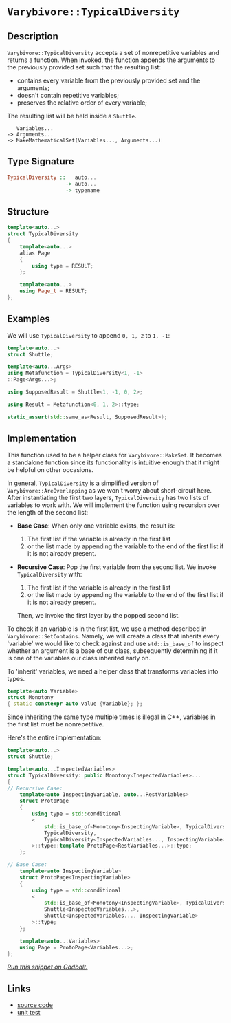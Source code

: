 <!-- Copyright 2024 Feng Mofan
SPDX-License-Identifier: Apache-2.0 -->

# `Varybivore::TypicalDiversity`

## Description

`Varybivore::TypicalDiversity` accepts a set of nonrepetitive variables and returns a function.
When invoked, the function appends the arguments to the previously provided set such that the resulting list:

- contains every variable from the previously provided set and the arguments;
- doesn't contain repetitive variables;
- preserves the relative order of every variable;

The resulting list will be held inside a `Shuttle`.

<pre><code>   Variables...
-> Arguments...
-> MakeMathematicalSet(Variables..., Arguments...)</code></pre>

## Type Signature

```Haskell
TypicalDiversity ::   auto...
                   -> auto...
                   -> typename
```

## Structure

```C++
template<auto...>
struct TypicalDiversity
{
    template<auto...>
    alias Page
    {
        using type = RESULT;
    };

    template<auto...>
    using Page_t = RESULT;
};
```

## Examples

We will use `TypicalDiversity` to append `0, 1, 2` to `1, -1`:

```C++
template<auto...>
struct Shuttle;

template<auto...Args>
using Metafunction = TypicalDiversity<1, -1>
::Page<Args...>;

using SupposedResult = Shuttle<1, -1, 0, 2>;

using Result = Metafunction<0, 1, 2>::type;

static_assert(std::same_as<Result, SupposedResult>);
```

## Implementation

This function used to be a helper class for `Varybivore::MakeSet`.
It becomes a standalone function since its functionality is intuitive enough that it might be helpful on other occasions.

In general, `TypicalDiversity` is a simplified version of `Varybivore::AreOverlapping` as we won't worry about short-circuit here.
After instantiating the first two layers, `TypicalDiversity` has two lists of variables to work with.
We will implement the function using recursion over the length of the second list:

- **Base Case**: When only one variable exists, the result is:

  1. The first list if the variable is already in the first list
  2. or the list made by appending the variable to the end of the first list if it is not already present.

- **Recursive Case**: Pop the first variable from the second list. We invoke `TypicalDiversity` with:

  1. The first list if the variable is already in the first list
  2. or the list made by appending the variable to the end of the first list if it is not already present.
  
  Then, we invoke the first layer by the popped second list.

To check if an variable is in the first list, we use a method described in `Varybivore::SetContains`.
Namely, we will create a class that inherits every 'variable' we would like to check against and use `std::is_base_of` to inspect whether an argument is a base of our class, subsequently determining if it is one of the variables our class inherited early on.

To 'inherit' variables, we need a helper class that transforms variables into types.

```C++
template<auto Variable>
struct Monotony
{ static constexpr auto value {Variable}; };
```

Since inheriting the same type multiple times is illegal in C++, variables in the first list must be nonrepetitive.

Here's the entire implementation:

```C++
template<auto...>
struct Shuttle;

template<auto...InspectedVariables>
struct TypicalDiversity: public Monotony<InspectedVariables>...
{
// Recursive Case:
    template<auto InspectingVariable, auto...RestVariables>
    struct ProtoPage
    {
        using type = std::conditional
        <
            std::is_base_of<Monotony<InspectingVariable>, TypicalDiversity>::value, 
            TypicalDiversity, 
            TypicalDiversity<InspectedVariables..., InspectingVariable>
        >::type::template ProtoPage<RestVariables...>::type;
    };

// Base Case:
    template<auto InspectingVariable>
    struct ProtoPage<InspectingVariable>
    {
        using type = std::conditional
        <
            std::is_base_of<Monotony<InspectingVariable>, TypicalDiversity>::value, 
            Shuttle<InspectedVariables...>, 
            Shuttle<InspectedVariables..., InspectingVariable>
        >::type;
    };

    template<auto...Variables>
    using Page = ProtoPage<Variables...>;
};
```

[*Run this snippet on Godbolt.*](https://godbolt.org/#z:OYLghAFBqd5QCxAYwPYBMCmBRdBLAF1QCcAaPECAMzwBtMA7AQwFtMQByARg9KtQYEAysib0QXACx8BBAKoBnTAAUAHpwAMvAFYTStJg1DIApACYAQuYukl9ZATwDKjdAGFUtAK4sGIAKwAzKSuADJ4DJgAcj4ARpjEAQAcpAAOqAqETgwe3r4BwemZjgLhkTEs8Yn%2BKXaYDtlCBEzEBLk%2BfkG2mPYlDE0tBGXRcQnJts2t7fldCpNDESOVYzUAlLaoXsTI7BzmgRHI3lgA1CaBbl6OtIQAnufYJhoAgk/PBJgsqQYf525MV1QJwAai08ExYvQHm85sQvA4TgBZASoIgMe4vEwAdgsJzmTEcyBOaAYc0wqlSxBOAKIJwAbmIvJgzjjQcRwZDMNiACLnXE8vlvN4fL4/LkXGmoAB0MuhL1h8IIJyECCuBChgSsmJeIu%2BBPF/0BMqlAElSal6h90GyOfQFHLngqEQAVW6pPCiWjcvB0hLFW4gE6pLyQj1IlFo%2B4XM0KC0OTDWsEQu0PY1CnFvAD0mZOACV6ltMr6Tv8lCA3idKyddWK/pKTjG444jDbk5hSNSjTL83NW5z7YFHi8q3iCHCEcpiKjUMomMAucOq9itc8RyOvJkjNW3czztzR%2BgQCgBPg%2BmIK2vK38L5eR3NDyA8AoAPqxJhKZ%2BoKh/ZEMafov5G0tCJgD7DVsA7V13U9b1fWIf0HiPBlvHbM5F1vKsoI9MRYL9O4OxvDCTiwmCfTwggozcID40Tdk2wUY0O2o5tQKTTkHQwxCQAoi0jxrfUTknadZ3nP4ewIMDMAY2VBz4ndBXQlleU1IUXmzE4LHfZlS3YQj%2BN%2BCVAQbc1gJbNjwMIp0lSEogRINZiQMkjilwzRT103YBtwtM5An3e8jxJU9snPNylwuQiMP8x8XzfD8vx/CMBEohyzLo9jB0gt1sK9Mj4LuLjkKZAjQsvFU1Q1KiTJoyTpKlB5itXIjKzKgh1XsqqrRqxjjNjUzWLSiySp87A5ItBTGqvLFlJXPTPj1AzDSIY0aucysNxAwS513XzBKnWytr%2BLqZMeFTMSm8aswAKmum7bszK7rudbAhGdG77rU27Psu97XkxMwDgYI4vFOP4rjofLB1U945trQyluOmEx0VZVVVajUZp1GH9TrLspWeYhgAHIdnnWrdEUwZoqC8QG%2Bh8/cSJw3KEIuLgOwAWi4B0jzsv58cJtNIdO36SY85UvFSIoEx7LxaCVPcUfKg1WZODmOw0DszGhIW3lJzzpdlumkQppgqZp7I/nVk5lc12TuPk7X5WaQln3fJRWggKKFFYTAXYHNx9YIDshHFyX0ADh5Vj5Dh1loTh/F4PwOC0UhUE4NxrGsPFNm2Xd/p4UgCE0aP1gAawCMwpSxMxJCSJJ/A0ABOfwzA0AA2JJgljjhJF4FgJA0dXE%2BT1OOF4BQQHVwuk%2Bj0g4FgGBEBATYCGDQOKAgNAvjoBIom9zhVCSVu2dbyQTmAZAiSkKUzF4BNCBIPBD1Z/hBBEMR2CkGRBEUFR1Gn0hdCswAO7ECYKkTgPAY5xwTkXFOnAADyVxV4nC/CcA%2BR8T5nwvlbSQ18TgQA8FvegVJ9hcFWLwKeWh1gQCQJvd0xDyCUDodvRIwApBmD4HQD48FKCxFgbECILQAzcF4AI5gxBbjwNiNoS0EDeCbzYIIeBDBaDCOTlgWIXhgD/FoLQceIjSBYBYIYYA4h/74GIMBX0%2Bjk7kgLB8OR5BBA9FgTcWIoCJEeCwLAsceA%2B4GLgrEDImBuSfBMTcIwRd1hUAMITYEeBMBAPgRaRO%2BcX7CE9B/aQ6Sf5qFgYA/QJiUAZ0sPoPAsRx6QHWKgVIfR9Fs3vHuUwlhrAt14KgOC7IsCVIgOsOoDRnAQFcNMPwrMwiLAqFUPQRQsgCBGdMjIsyGDDEmWMVm/S%2BgDCmJ4DoegNmNHmCs0YiR1nzHmacwYRzlgnL6dnHYEgoEcHjqQIe7TOBoMPsfU%2B59L64LMPg3A98SF53IQXKJ6wECYCYFgRIvTSBl0kIEKUDdAhYkkBoSQ1dW4D38K3Bu%2BhOA91IH3QIXApSty4O3BuSRKX%2BEkFwfwKLW4vNgSPMeE8wXT2oQvGhS8kFXEYRvVARCd57w4C0FgdIsRsyYMSAwW4uANylGS2xp4H5Py/hk9%2BEhsmyFyX/ZOugOEgLAXIx5zzXlwI4IgleVwUFUGpMQSV0rZVHBMVbJVKr8GEPoQkM4/0zCgsoTPXlzCGHrzDWMCVUq2ZuqMIqrg6saCyz9Lw/hgiJGOLEUIqRMiHCOIUYwAgyjVGwI0VonRejHFGPCbsdReBLENGsbAuxyAri7HzhED4Xdk5uI8bcLxdaKHsn8fnQJwTQnGKMBE0AXK%2BCxIUPExJyTGCOPSW/cQn8clKDyf/I1hTInNKsKUtxPTqm1OyPUxpvkj2tOHp0x%2BUl4B9J6MBQZwydn5DGQwdAVypmsxmX0c5aRFl9D/Ws7ovQDmDGA/sgQWyFjlGOXss5n7RkTEuRM5DZCNhbHuThruFrWXvOjS6uV7rFXKqlBoAFargWkqDeC0gkLoVjDhV3IlJKlUYqxIyrEWJAiYskCfVmlq2W2A5cG7l8BeXL1XoKyNxBd5sE4BKzBLAFB0iJHSSjYo5i3zo4/PQ67Mk6s1fq/JIBggmvASI81MD/4jxtcg1BanT4aa0/SXT%2Bo5jeuFb6%2BjgRGNztDf5lhCmwvEJAFpiWz4dMN2fHpggLsnUn04SmnhEA%2BH/2zZmgxuXJHSNkQYwtSiVFqN4OW7RYgq0GJrdOodhiG1WKff/Vt7bHFdpcf/PtQjB0%2BJHY48dShJ3hJAlE%2Bdc5F0JKSSktdsgN1ZPMzug1OgrMHuMCUmwp7n0pwvQIfRmZ/K3ssG0lOD7um7bg34IZP7gPjKQ9chZxRsjAcA9kcDJzINvv6KhvI6HrsIc%2ByhmDaGQetGBzhhQdyP72ZZY5kjqX3Oae095j4vmICAqIPRshFCmMsZhZQR5nGQBmCVYEQI/h670oHhTrE7d4fD04OyyeTGEVYmvrxrgUgG48ZRVwLEBKOCBAc0z0enKqGPJvozt54upPrDgpkZwkggA)

## Links

- [source code](../../../../conceptrodon/descend/varybivore/diversity.hpp)
- [unit test](../../../../tests/unit/metafunctions/varybivore/typical_diversity.test.hpp)
